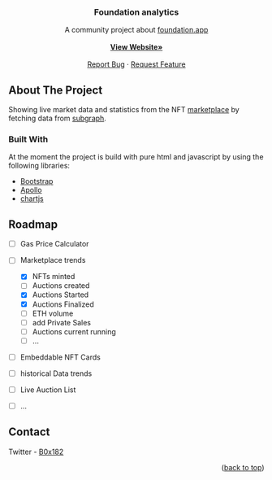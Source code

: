 <div id="top"></div>

<h3 align="center">Foundation analytics</h3>

  <p align="center">
    A community project about <a href="https://foundation.app/" target="_blank">foundation.app</a>
    <br />
   <br />
    <a href="https://b0x182.github.io/fndanalytics/"><strong>View Website»</strong></a>
    <br />
    <br />
    <a href="https://github.com/B0x182/fndanalytics/issues">Report Bug</a>
    ·
    <a href="https://github.com/B0x182/fndanalytics/issues">Request Feature</a>
  </p>
</div>

<!-- ABOUT THE PROJECT -->
## About The Project

Showing live market data and statistics from the NFT
<a href="https://etherscan.io/address/0xcDA72070E455bb31C7690a170224Ce43623d0B6f" target="_blank">marketplace</a> by fetching data from 
<a href="https://thegraph.com/hosted-service/subgraph/f8n/fnd" target="_blank">subgraph</a>.


### Built With

At the moment the project is build with pure html and javascript by using the following libraries:


* [Bootstrap](https://getbootstrap.com)
* [Apollo](https://www.apollographql.com/)
* [chartjs](https://www.chartjs.org/)

<!-- ROADMAP -->
## Roadmap

- [ ] Gas Price Calculator
- [ ] Marketplace trends 
  - [x]	NFTs minted
  - [ ]	Auctions created
  - [x]	Auctions Started 
  - [x]	Auctions Finalized
  - [ ]	ETH volume
  - [ ]	add Private Sales
  - [ ]	Auctions current running
  - [ ] ...
- [ ] Embeddable NFT Cards
- [ ] historical Data trends
- [ ] Live Auction List 
- [ ] ...


<!-- CONTACT -->
## Contact

Twitter - [B0x182](https://twitter.com/B0x182) 

<p align="right">(<a href="#top">back to top</a>)</p>
